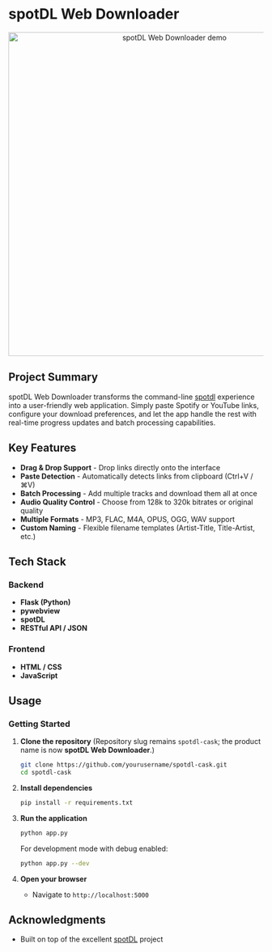 # spotDL Web Downloader

<p align="center">
   <img src="public/spotdl_new.gif" alt="spotDL Web Downloader demo" width="640" />
</p>

## Project Summary

spotDL Web Downloader transforms the command-line [spotdl](https://github.com/spotDL/spotify-downloader) experience into a user-friendly web application. Simply paste Spotify or YouTube links, configure your download preferences, and let the app handle the rest with real-time progress updates and batch processing capabilities.

## Key Features

- **Drag & Drop Support** - Drop links directly onto the interface
- **Paste Detection** - Automatically detects links from clipboard (Ctrl+V / ⌘V)
- **Batch Processing** - Add multiple tracks and download them all at once
- **Audio Quality Control** - Choose from 128k to 320k bitrates or original quality
- **Multiple Formats** - MP3, FLAC, M4A, OPUS, OGG, WAV support
- **Custom Naming** - Flexible filename templates (Artist-Title, Title-Artist, etc.)

## Tech Stack

### **Backend**
- **Flask (Python)** 
- **pywebview**
- **spotDL**
- **RESTful API / JSON**

### **Frontend**
- **HTML / CSS**
- **JavaScript**

## Usage

### **Getting Started**

1. **Clone the repository**
   (Repository slug remains `spotdl-cask`; the product name is now **spotDL Web Downloader**.)
   ```bash
   git clone https://github.com/yourusername/spotdl-cask.git
   cd spotdl-cask
   ```

2. **Install dependencies**
   ```bash
   pip install -r requirements.txt
   ```

3. **Run the application**
   ```bash
   python app.py
   ```
   
   For development mode with debug enabled:
   ```bash
   python app.py --dev
   ```

4. **Open your browser**
   - Navigate to `http://localhost:5000`

## Acknowledgments

- Built on top of the excellent [spotDL](https://github.com/spotDL/spotify-downloader) project